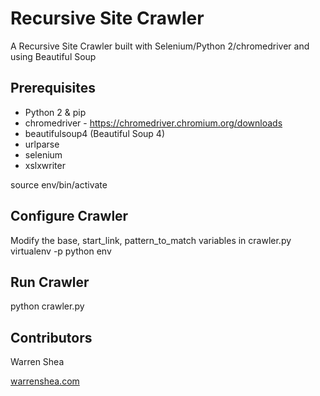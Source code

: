 # Recursive Site Crawler

A Recursive Site Crawler built with Selenium/Python 2/chromedriver and using Beautiful Soup

## Prerequisites

* Python 2 & pip
* chromedriver - https://chromedriver.chromium.org/downloads
* beautifulsoup4 (Beautiful Soup 4)
* urlparse
* selenium
* xslxwriter

source env/bin/activate

## Configure Crawler

Modify the base, start_link, pattern_to_match variables in crawler.py
virtualenv -p python env

## Run Crawler

python crawler.py

## Contributors

Warren Shea

[warrenshea.com](http://www.warrenshea.com)

